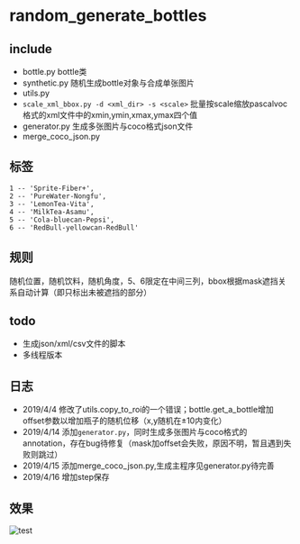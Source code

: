 # random_generate_bottles  
## include      
* bottle.py  bottle类
* synthetic.py 随机生成bottle对象与合成单张图片  
* utils.py   
*  ` scale_xml_bbox.py -d <xml_dir> -s <scale> `  批量按scale缩放pascalvoc格式的xml文件中的xmin,ymin,xmax,ymax四个值   
* generator.py 生成多张图片与coco格式json文件  
* merge_coco_json.py   
## 标签   
    1 -- 'Sprite-Fiber+',   
    2 -- 'PureWater-Nongfu',   
    3 -- 'LemonTea-Vita',   
    4 -- 'MilkTea-Asamu',   
    5 -- 'Cola-bluecan-Pepsi',    
    6 -- 'RedBull-yellowcan-RedBull'   

## 规则  
随机位置，随机饮料，随机角度，5、6限定在中间三列，bbox根据mask遮挡关系自动计算（即只标出未被遮挡的部分）   
## todo  
* 生成json/xml/csv文件的脚本   
* 多线程版本   


## 日志   
* 2019/4/4  修改了utils.copy_to_roi的一个错误；bottle.get_a_bottle增加offset参数以增加瓶子的随机位移（x,y随机在±10内变化）   
* 2019/4/14 添加`generator.py`，同时生成多张图片与coco格式的annotation，存在bug待修复（mask加offset会失败，原因不明，暂且遇到失败则跳过）  
* 2019/4/15  添加merge_coco_json.py,生成主程序见generator.py待完善  
* 2019/4/16  增加step保存   
## 效果  
![test](http://github/VectXmy/random_synthesize_bottles/raw/master/imgs/out1.jpg)   



